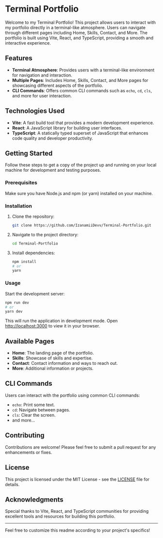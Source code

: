 # Terminal Portfolio

Welcome to my Terminal Portfolio! This project allows users to interact with my portfolio directly in a terminal-like atmosphere. Users can navigate through different pages including Home, Skills, Contact, and More. The portfolio is built using Vite, React, and TypeScript, providing a smooth and interactive experience.

## Features

- **Terminal Atmosphere**: Provides users with a terminal-like environment for navigation and interaction.
- **Multiple Pages**: Includes Home, Skills, Contact, and More pages for showcasing different aspects of the portfolio.
- **CLI Commands**: Offers common CLI commands such as `echo`, `cd`, `cls`, and more for user interaction.

## Technologies Used

- **Vite**: A fast build tool that provides a modern development experience.
- **React**: A JavaScript library for building user interfaces.
- **TypeScript**: A statically typed superset of JavaScript that enhances code quality and developer productivity.

## Getting Started

Follow these steps to get a copy of the project up and running on your local machine for development and testing purposes.

### Prerequisites

Make sure you have Node.js and npm (or yarn) installed on your machine.

### Installation

1. Clone the repository:

   ```bash
   git clone https://github.com/IzanamiiDevv/Terminal-Portfolio.git
   ```

2. Navigate to the project directory:

   ```bash
   cd Terminal-Portfolio
   ```

3. Install dependencies:

   ```bash
   npm install
   # or
   yarn
   ```

### Usage

Start the development server:

```bash
npm run dev
# or
yarn dev
```

This will run the application in development mode. Open [http://localhost:3000](http://localhost:3000) to view it in your browser.

## Available Pages

- **Home**: The landing page of the portfolio.
- **Skills**: Showcase of skills and expertise.
- **Contact**: Contact information and ways to reach out.
- **More**: Additional information or projects.

## CLI Commands

Users can interact with the portfolio using common CLI commands:

- `echo`: Print some text.
- `cd`: Navigate between pages.
- `cls`: Clear the screen.
- and more...

## Contributing

Contributions are welcome! Please feel free to submit a pull request for any enhancements or fixes.

## License

This project is licensed under the MIT License - see the [LICENSE](LICENSE) file for details.

## Acknowledgments

Special thanks to Vite, React, and TypeScript communities for providing excellent tools and resources for building this portfolio.

--- 

Feel free to customize this readme according to your project's specifics!